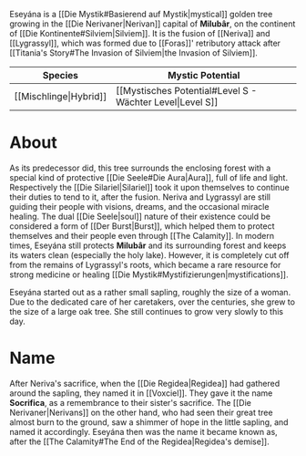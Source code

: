 Eseyána is a [[Die Mystik#Basierend auf Mystik|mystical]] golden tree growing in the [[Die Nerivaner|Nerivan]] capital of **Milubâr**, on the continent of [[Die Kontinente#Silviem|Silviem]]. It is the fusion of [[Neriva]] and [[Lygrassyl]], which was formed due to [[Foras]]' retributory attack  after [[Titania's Story#The Invasion of Silviem|the Invasion of Silviem]].

| Species                | Mystic Potential                                          |
| ---------------------- | --------------------------------------------------------- |
| [[Mischlinge\|Hybrid]] | [[Mystisches Potential#Level S - Wächter Level\|Level S]] |
# About
As its predecessor did, this tree surrounds the enclosing forest with a special kind of protective [[Die Seele#Die Aura|Aura]], full of life and light. Respectively the [[Die Silariel|Silariel]] took it upon themselves to continue their duties to tend to it, after the fusion.
Neriva and Lygrassyl are still guiding their people with visions, dreams, and the occasional miracle healing. The dual [[Die Seele|soul]] nature of their existence could be considered a form of [[Der Burst|Burst]], which helped them to protect themselves and their people even through [[The Calamity]].
In modern times, Eseyána still protects **Milubâr** and its surrounding forest and keeps its waters clean (especially the holy lake). However, it is completely cut off from the remains of Lygrassyl's roots, which became a rare resource for strong medicine or healing [[Die Mystik#Mystifizierungen|mystifications]].

Eseyána started out as a rather small sapling, roughly the size of a woman. Due to the dedicated care of her caretakers, over the centuries, she grew to the size of a large oak tree. She still continues to grow very slowly to this day.
# Name
After Neriva's sacrifice, when the [[Die Regidea|Regidea]] had gathered around the sapling, they named it in [[Voxciel]]. They gave it the name **Socrifica**, as a remembrance to their sister's sacrifice. The [[Die Nerivaner|Nerivans]] on the other hand, who had seen their great tree almost burn to the ground, saw a shimmer of hope in the little sapling, and named it accordingly. Eseyána then was the name it became known as, after the [[The Calamity#The End of the Regidea|Regidea's demise]].